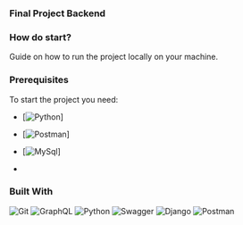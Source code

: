 ### Final Project Backend 

### How do start? 
Guide on how to run the project locally on your machine. 

### Prerequisites
To start the project you need:
- [![Python](https://skillicons.dev/icons?i=py)]
- [![Postman](https://skillicons.dev/icons?i=postman)]
- [![MySql](https://skillicons.dev/icons?i=mysql)]



-  
### Built With
![Git](https://img.shields.io/badge/Git-F05032?style=for-the-badge&logo=Git&logoColor=FFFFFF)
![GraphQL](https://img.shields.io/badge/GraphQL-E10098?style=for-the-badge&logo=GraphQL&logoColor=FFFFFF)
![Python](https://img.shields.io/badge/Python-3776AB?style=for-the-badge&logo=Python&logoColor=FFFFFF)
![Swagger](https://img.shields.io/badge/Swagger-222222?style=for-the-badge&logo=Swagger&logoColor=85EA2D)
![Django](https://img.shields.io/badge/Django-092E20?style=for-the-badge&logo=Django&logoColor=FFFFFF)
![Postman](https://img.shields.io/badge/Postman-FF6C37?style=for-the-badge&logo=Postman&logoColor=FFFFFF)
